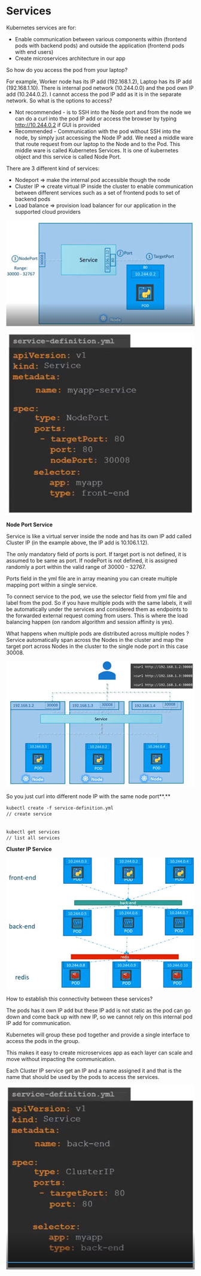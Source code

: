 # Services

Kubernetes services are for:

* Enable communication between various components within \(frontend pods with backend pods\) and outside the application \(frontend pods with end users\)
* Create microservices architecture in our app

So how do you access the pod from your laptop?

For example,  Worker node has its IP add \(192.168.1.2\), Laptop has its IP add \(192.168.1.10\). There is internal pod network \(10.244.0.0\) and the pod own IP add \(10.244.0.2\). I cannot access the pod IP add as it is in the separate network. So what is the options to access?

* Not recommended - is to SSH into the Node port and from the node we can do a curl into the pod IP add or access the browser by typing http://10.244.0.2 if GUI is provided
* Recommended - Communication with the pod without SSH into the node, by simply just accessing the Node IP add. We need a middle ware that route request from our laptop to the Node and to the Pod. This middle ware is called Kubernetes Services. It is one of kubernetes object and this service is called Node Port.

There are 3 different kind of services:

* Nodeport =&gt; make the internal pod accessible though the node
* Cluster IP =&gt; create virtual IP inside the cluster to enable communication between different services such as a set of frontend pods to set of backend pods
* Load balance =&gt; provision load balancer for our application in the supported cloud providers

![](../../.gitbook/assets/1%20%285%29.png)

![](../../.gitbook/assets/2%20%285%29.png)

**Node Port Service**

Service is like a virtual server inside the node and has its own IP add called Cluster IP \(in the example above, the IP add is 10.106.1.12\).

The only mandatory field of ports is port. If target port is not defined, it is assumed to be same as port. If nodePort is not defined, it is assigned randomly a port within the valid range of 30000 - 32767.

Ports field in the yml file are in array meaning you can create multiple mapping port within a single service.

To connect service to the pod, we use the selector field from yml file and label from the pod. So if you have multiple pods with the same labels, it will be automatically under the services and considered them as endpoints to the forwarded external request coming from users. This is where the load balancing happen \(on random algorithm and session affinity is yes\).

What happens when multiple pods are distributed across multiple nodes ? Service automatically span across the Nodes in the cluster and map the target port across Nodes in the cluster to the single node port in this case 30008.

![](../../.gitbook/assets/4%20%282%29.png)

So you just curl into different node IP with the same node port**.**

```text
kubectl create -f service-definition.yml
// create service


kubectl get services
// list all services 
```

**Cluster IP Service**

![](../../.gitbook/assets/5.png)

How to establish this connectivity between these services?

The pods has it own IP add but these IP add is not static as the pod can go down and come back up with new IP, so we cannot rely on this internal pod IP add for communication.

Kubernetes will group these pod together and provide a single interface to access the pods in the group.

This makes it easy to create microservices app as each layer can scale and move without impacting the communication.

Each Cluster IP service get an IP and a name assigned it and that is the name that should be used by the pods to access the services.

![](../../.gitbook/assets/6.png)

